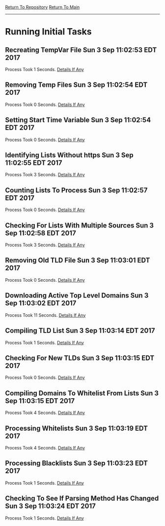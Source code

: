 [Return To Repository](https://github.com/deathbybandaid/piholeparser/blob/master/)
[Return To Main](https://github.com/deathbybandaid/piholeparser/blob/master/RecentRunLogs/Mainlog.md)
____________________________________
# Running Initial Tasks

## Recreating TempVar File Sun 3 Sep 11:02:53 EDT 2017
Process Took 1 Seconds.
[Details If Any](https://github.com/deathbybandaid/piholeparser/blob/master/RecentRunLogs/TopLevelScripts/InitialTasksScripts/08-Recreating-TempVar-File.md)

## Removing Temp Files Sun 3 Sep 11:02:54 EDT 2017
Process Took 0 Seconds.
[Details If Any](https://github.com/deathbybandaid/piholeparser/blob/master/RecentRunLogs/TopLevelScripts/InitialTasksScripts/10-Removing-Temp-Files.md)

## Setting Start Time Variable Sun 3 Sep 11:02:54 EDT 2017
Process Took 0 Seconds.
[Details If Any](https://github.com/deathbybandaid/piholeparser/blob/master/RecentRunLogs/TopLevelScripts/InitialTasksScripts/15-Setting-Start-Time-Variable.md)

## Identifying Lists Without https Sun 3 Sep 11:02:55 EDT 2017
Process Took 3 Seconds.
[Details If Any](https://github.com/deathbybandaid/piholeparser/blob/master/RecentRunLogs/TopLevelScripts/InitialTasksScripts/20-Identifying-Lists-Without-https.md)

## Counting Lists To Process Sun 3 Sep 11:02:57 EDT 2017
Process Took 0 Seconds.
[Details If Any](https://github.com/deathbybandaid/piholeparser/blob/master/RecentRunLogs/TopLevelScripts/InitialTasksScripts/25-Counting-Lists-To-Process.md)

## Checking For Lists With Multiple Sources Sun 3 Sep 11:02:58 EDT 2017
Process Took 3 Seconds.
[Details If Any](https://github.com/deathbybandaid/piholeparser/blob/master/RecentRunLogs/TopLevelScripts/InitialTasksScripts/30-Checking-For-Lists-With-Multiple-Sources.md)

## Removing Old TLD File Sun 3 Sep 11:03:01 EDT 2017
Process Took 0 Seconds.
[Details If Any](https://github.com/deathbybandaid/piholeparser/blob/master/RecentRunLogs/TopLevelScripts/InitialTasksScripts/40-Removing-Old-TLD-File.md)

## Downloading Active Top Level Domains Sun 3 Sep 11:03:02 EDT 2017
Process Took 11 Seconds.
[Details If Any](https://github.com/deathbybandaid/piholeparser/blob/master/RecentRunLogs/TopLevelScripts/InitialTasksScripts/45-Downloading-Active-Top-Level-Domains.md)

## Compiling TLD List Sun 3 Sep 11:03:14 EDT 2017
Process Took 1 Seconds.
[Details If Any](https://github.com/deathbybandaid/piholeparser/blob/master/RecentRunLogs/TopLevelScripts/InitialTasksScripts/48-Compiling-TLD-List.md)

## Checking For New TLDs Sun 3 Sep 11:03:15 EDT 2017
Process Took 0 Seconds.
[Details If Any](https://github.com/deathbybandaid/piholeparser/blob/master/RecentRunLogs/TopLevelScripts/InitialTasksScripts/49-Checking-For-New-TLDs.md)

## Compiling Domains To Whitelist From Lists Sun 3 Sep 11:03:15 EDT 2017
Process Took 4 Seconds.
[Details If Any](https://github.com/deathbybandaid/piholeparser/blob/master/RecentRunLogs/TopLevelScripts/InitialTasksScripts/50-Compiling-Domains-To-Whitelist-From-Lists.md)

## Processing Whitelists Sun 3 Sep 11:03:19 EDT 2017
Process Took 4 Seconds.
[Details If Any](https://github.com/deathbybandaid/piholeparser/blob/master/RecentRunLogs/TopLevelScripts/InitialTasksScripts/55-Processing-Whitelists.md)

## Processing Blacklists Sun 3 Sep 11:03:23 EDT 2017
Process Took 1 Seconds.
[Details If Any](https://github.com/deathbybandaid/piholeparser/blob/master/RecentRunLogs/TopLevelScripts/InitialTasksScripts/58-Processing-Blacklists.md)

## Checking To See If Parsing Method Has Changed Sun 3 Sep 11:03:24 EDT 2017
Process Took 1 Seconds.
[Details If Any](https://github.com/deathbybandaid/piholeparser/blob/master/RecentRunLogs/TopLevelScripts/InitialTasksScripts/70-Checking-To-See-If-Parsing-Method-Has-Changed.md)

